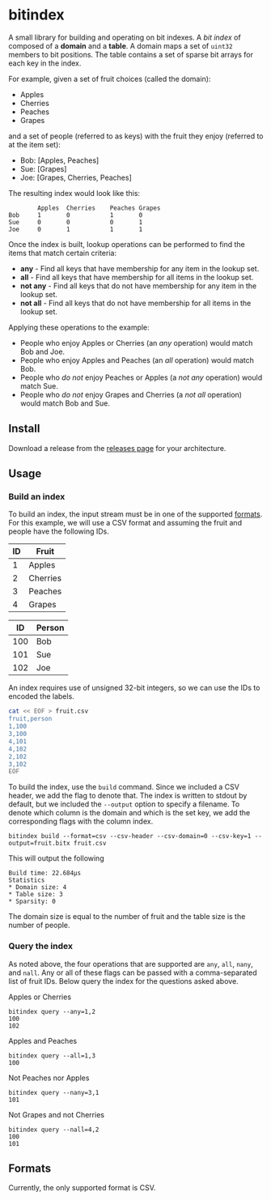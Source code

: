 # bitindex

A small library for building and operating on bit indexes. A *bit index* of composed of a **domain**  and a **table**. A domain maps a set of `uint32` members to bit positions. The table contains a set of sparse bit arrays for each key in the index.

For example, given a set of fruit choices (called the domain):

- Apples
- Cherries
- Peaches
- Grapes

and a set of people (referred to as keys) with the fruit they enjoy (referred to at the item set):

- Bob: [Apples, Peaches]
- Sue: [Grapes]
- Joe: [Grapes, Cherries, Peaches]

The resulting index would look like this:

```
        Apples  Cherries    Peaches Grapes
Bob     1       0           1       0
Sue     0       0           0       1
Joe     0       1           1       1
```

Once the index is built, lookup operations can be performed to find the items that match certain criteria:

- **any** - Find all keys that have membership for any item in the lookup set.
- **all** - Find all keys that have membership for all items in the lookup set.
- **not any** - Find all keys that do not have membership for any item in the lookup set.
- **not all** - Find all keys that do not have membership for all items in the lookup set.

Applying these operations to the example:

- People who enjoy Apples or Cherries (an *any* operation) would match Bob and Joe.
- People who enjoy Apples and Peaches (an *all* operation) would match Bob.
- People who *do not* enjoy Peaches or Apples (a *not any* operation) would match Sue.
- People who *do not* enjoy Grapes and Cherries (a *not all* operation) would match Bob and Sue.

## Install

Download a release from the [releases page](https://github.com/chop-dbhi/bitindex/releases) for your architecture.

## Usage

### Build an index

To build an index, the input stream must be in one of the supported [formats](#formats). For this example, we will use a CSV format and assuming the fruit and people have the following IDs.

ID|Fruit
--|-----
1|Apples
2|Cherries
3|Peaches
4|Grapes

ID|Person
--|------
100|Bob
101|Sue
102|Joe

An index requires use of unsigned 32-bit integers, so we can use the IDs to encoded the labels.

```sh
cat << EOF > fruit.csv
fruit,person
1,100
3,100
4,101
4,102
2,102
3,102
EOF
```

To build the index, use the `build` command. Since we included a CSV header, we add the flag to denote that. The index is written to stdout by default, but we included the `--output` option to specify a filename. To denote which column is the domain and which is the set key, we add the corresponding flags with the column index.

```
bitindex build --format=csv --csv-header --csv-domain=0 --csv-key=1 --output=fruit.bitx fruit.csv
```

This will output the following 

```
Build time: 22.684µs
Statistics
* Domain size: 4
* Table size: 3
* Sparsity: 0
```

The domain size is equal to the number of fruit and the table size is the number of people.

### Query the index

As noted above, the four operations that are supported are `any`, `all`, `nany`, and `nall`. Any or all of these flags can be passed with a comma-separated list of fruit IDs. Below query the index for the questions asked above.

Apples or Cherries

```
bitindex query --any=1,2
100
102
```

Apples and Peaches

```
bitindex query --all=1,3
100
```

Not Peaches nor Apples

```
bitindex query --nany=3,1
101
```

Not Grapes and not Cherries

```
bitindex query --nall=4,2
100
101
```

## Formats

Currently, the only supported format is CSV.
